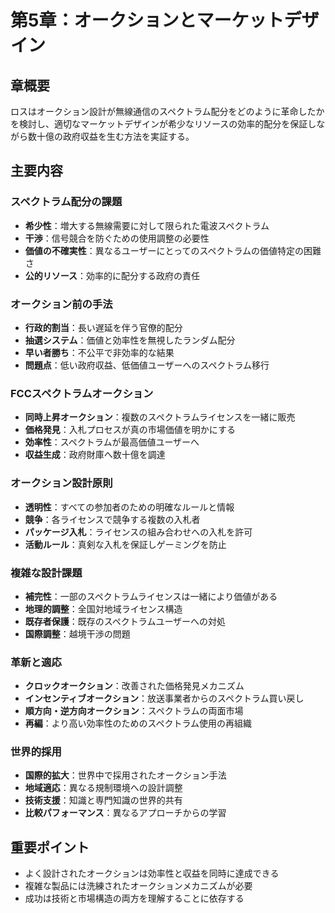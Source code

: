 # 第5章：オークションとマーケットデザイン

## 章概要
ロスはオークション設計が無線通信のスペクトラム配分をどのように革命したかを検討し、適切なマーケットデザインが希少なリソースの効率的配分を保証しながら数十億の政府収益を生む方法を実証する。

## 主要内容

### スペクトラム配分の課題
- **希少性**：増大する無線需要に対して限られた電波スペクトラム
- **干渉**：信号競合を防ぐための使用調整の必要性
- **価値の不確実性**：異なるユーザーにとってのスペクトラムの価値特定の困難さ
- **公的リソース**：効率的に配分する政府の責任

### オークション前の手法
- **行政的割当**：長い遅延を伴う官僚的配分
- **抽選システム**：価値と効率性を無視したランダム配分
- **早い者勝ち**：不公平で非効率的な結果
- **問題点**：低い政府収益、低価値ユーザーへのスペクトラム移行

### FCCスペクトラムオークション
- **同時上昇オークション**：複数のスペクトラムライセンスを一緒に販売
- **価格発見**：入札プロセスが真の市場価値を明かにする
- **効率性**：スペクトラムが最高価値ユーザーへ
- **収益生成**：政府財庫へ数十億を調達

### オークション設計原則
- **透明性**：すべての参加者のための明確なルールと情報
- **競争**：各ライセンスで競争する複数の入札者
- **パッケージ入札**：ライセンスの組み合わせへの入札を許可
- **活動ルール**：真剣な入札を保証しゲーミングを防止

### 複雑な設計課題
- **補完性**：一部のスペクトラムライセンスは一緒により価値がある
- **地理的調整**：全国対地域ライセンス構造
- **既存者保護**：既存のスペクトラムユーザーへの対処
- **国際調整**：越境干渉の問題

### 革新と適応
- **クロックオークション**：改善された価格発見メカニズム
- **インセンティブオークション**：放送事業者からのスペクトラム買い戻し
- **順方向・逆方向オークション**：スペクトラムの両面市場
- **再編**：より高い効率性のためのスペクトラム使用の再組織

### 世界的採用
- **国際的拡大**：世界中で採用されたオークション手法
- **地域適応**：異なる規制環境への設計調整
- **技術支援**：知識と専門知識の世界的共有
- **比較パフォーマンス**：異なるアプローチからの学習

## 重要ポイント
- よく設計されたオークションは効率性と収益を同時に達成できる
- 複雑な製品には洗練されたオークションメカニズムが必要
- 成功は技術と市場構造の両方を理解することに依存する